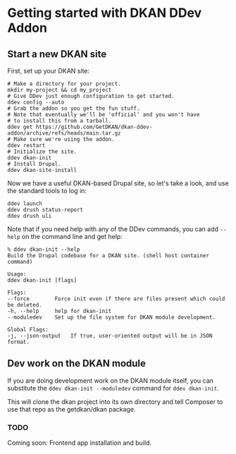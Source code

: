 # Getting started with DKAN DDev Addon

## Start a new DKAN site

First, set up your DKAN site:

    # Make a directory for your project.
    mkdir my-project && cd my_project
    # Give DDev just enough configuration to get started.
    ddev config --auto
    # Grab the addon so you get the fun stuff.
    # Note that eventually we'll be 'official' and you won't have
    # to install this from a tarball.
    ddev get https://github.com/GetDKAN/dkan-ddev-addon/archive/refs/heads/main.tar.gz
    # Make sure we're using the addon.
    ddev restart
    # Initialize the site.
    ddev dkan-init
    # Install Drupal.
    ddev dkan-site-install

Now we have a useful DKAN-based Drupal site, so let's take a look, and use the
standard tools to log in:

    ddev launch
    ddev drush status-report
    ddev drush uli

Note that if you need help with any of the DDev commands, you can add `--help`
on the command line and get help:

    % ddev dkan-init --help
    Build the Drupal codebase for a DKAN site. (shell host container command)

    Usage:
    ddev dkan-init [flags]

    Flags:
    --force        Force init even if there are files present which could be deleted.
    -h, --help     help for dkan-init
    --moduledev    Set up the file system for DKAN module development.

    Global Flags:
    -j, --json-output   If true, user-oriented output will be in JSON format.

## Dev work on the DKAN module

If you are doing development work on the DKAN module itself, you can substitute
the `ddev dkan-init --moduledev` command for `ddev dkan-init`.

This will clone the dkan project into its own directory and tell Composer to
use that repo as the getdkan/dkan package.

### TODO

Coming soon: Frontend app installation and build.
